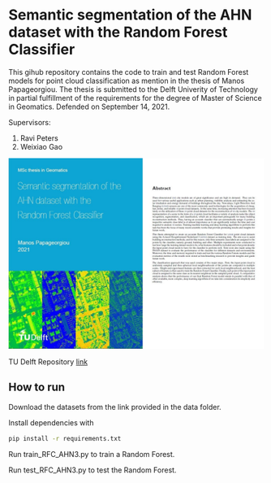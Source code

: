 # Semantic segmentation of the AHN dataset with the Random Forest Classifier

This gihub repository contains the code to train and test Random Forest models for point cloud classification as mention in the thesis of Manos Papageorgiou.
The thesis is submitted to the Delft Univerity of Technology in partial fulfillment of the requirements for the degree of Master of Science in Geomatics. Defended on September 14, 2021.

Supervisors:
1. Ravi Peters
2. Weixiao Gao

<img src="src/images/cover_front.JPG">

TU Delft Repository [link](http://resolver.tudelft.nl/uuid:699fb934-4d4b-4cf1-a115-75dcb79fbebb)

## How to run

Download the datasets from the link provided in the data folder.

Install dependencies with 

```bash
pip install -r requirements.txt
```

Run train_RFC_AHN3.py to train a Random Forest.

Run test_RFC_AHN3.py to test the Random Forest.
